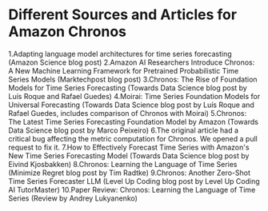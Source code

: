 # Different Sources and Articles for Amazon Chronos
1.Adapting language model architectures for time series forecasting (Amazon Science blog post)
2.Amazon AI Researchers Introduce Chronos: A New Machine Learning Framework for Pretrained Probabilistic Time Series Models (Marktechpost blog post)
3.Chronos: The Rise of Foundation Models for Time Series Forecasting (Towards Data Science blog post by Luís Roque and Rafael Guedes)
4.Moirai: Time Series Foundation Models for Universal Forecasting (Towards Data Science blog post by Luís Roque and Rafael Guedes, includes comparison of Chronos with Moirai)
5.Chronos: The Latest Time Series Forecasting Foundation Model by Amazon (Towards Data Science blog post by Marco Peixeiro)
6.The original article had a critical bug affecting the metric computation for Chronos. We opened a pull request to fix it.
7.How to Effectively Forecast Time Series with Amazon's New Time Series Forecasting Model (Towards Data Science blog post by Eivind Kjosbakken)
8.Chronos: Learning the Language of Time Series (Minimize Regret blog post by Tim Radtke)
9.Chronos: Another Zero-Shot Time Series Forecaster LLM (Level Up Coding blog post by Level Up Coding AI TutorMaster)
10.Paper Review: Chronos: Learning the Language of Time Series (Review by Andrey Lukyanenko)
